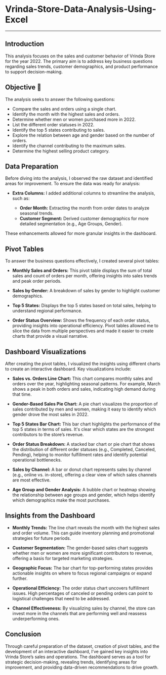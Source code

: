# Vrinda-Store-Data-Analysis-Using-Excel
***
## Introduction
This analysis focuses on the sales and customer behavior of Vrinda Store for the year 2022. The primary aim is to address key business questions regarding sales trends, customer demographics, and product performance to support decision-making.

## Objective 🎯
The analysis seeks to answer the following questions:
+ Compare the sales and orders using a single chart.
+ Identify the month with the highest sales and orders.
+ Determine whether men or women purchased more in 2022.
+ List the different order statuses in 2022.
+ Identify the top 5 states contributing to sales.
+ Explore the relation between age and gender based on the number of orders.
+ Identify the channel contributing to the maximum sales.
+ Determine the highest selling product category.

## Data Preparation
Before diving into the analysis, I observed the raw dataset and identified areas for improvement. To ensure the data was ready for analysis:
+ __Extra Columns:__ I added additional columns to streamline the analysis, such as:
    
    + __Order Month:__ Extracting the month from order dates to analyze seasonal trends.
    + __Customer Segment:__ Derived customer demographics for more detailed segmentation (e.g., Age Groups, Gender).

These enhancements allowed for more granular insights in the dashboard.

## Pivot Tables
To answer the business questions effectively, I created several pivot tables:
+ __Monthly Sales and Orders:__ This pivot table displays the sum of total sales and count of orders per month, offering insights into sales trends and peak order periods.

+ __Sales by Gender:__ A breakdown of sales by gender to highlight customer demographics.

+ __Top 5 States:__ Displays the top 5 states based on total sales, helping to understand regional performance.

+ __Order Status Overview:__ Shows the frequency of each order status, providing insights into operational efficiency.
Pivot tables allowed me to slice the data from multiple perspectives and made it easier to create charts that provide a visual narrative.

## Dashboard Visualizations
After creating the pivot tables, I visualized the insights using different charts to create an interactive dashboard. Key visualizations include:
+ __Sales vs. Orders Line Chart:__ This chart compares monthly sales and orders over the year, highlighting seasonal patterns. For example, March shows a peak in both orders and sales, indicating high demand during that time.

+ __Gender-Based Sales Pie Chart:__ A pie chart visualizes the proportion of sales contributed by men and women, making it easy to identify which gender drove the most sales in 2022.

+ __Top 5 States Bar Chart:__ This bar chart highlights the performance of the top 5 states in terms of sales. It's clear which states are the strongest contributors to the store’s revenue.

+ __Order Status Breakdown:__ A stacked bar chart or pie chart that shows the distribution of different order statuses (e.g., Completed, Canceled, Pending), helping to monitor fulfillment rates and identify potential operational bottlenecks.

+ __Sales by Channel:__ A bar or donut chart represents sales by channel (e.g., online vs. in-store), offering a clear view of which sales channels are most effective.

+ __Age Group and Gender Analysis:__ A bubble chart or heatmap showing the relationship between age groups and gender, which helps identify which demographics make the most purchases.


## Insights from the Dashboard

+ __Monthly Trends:__ The line chart reveals the month with the highest sales and order volume. This can guide inventory planning and promotional strategies for future periods.

+ __Customer Segmentation:__ The gender-based sales chart suggests whether men or women are more significant contributors to revenue, offering a basis for targeted marketing strategies.

+ __Geographic Focus:__ The bar chart for top-performing states provides actionable insights on where to focus regional campaigns or expand further.

+ __Operational Efficiency:__ The order status chart uncovers fulfillment issues. High percentages of canceled or pending orders can point to logistical challenges that need to be addressed.

+ __Channel Effectiveness:__ By visualizing sales by channel, the store can invest more in the channels that are performing well and reassess underperforming ones.


## Conclusion
Through careful preparation of the dataset, creation of pivot tables, and the development of an interactive dashboard, I’ve gained key insights into Vrinda Store’s sales and operations. The dashboard serves as a tool for strategic decision-making, revealing trends, identifying areas for improvement, and providing data-driven recommendations to drive growth.


